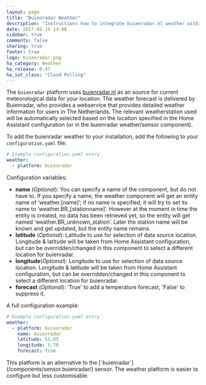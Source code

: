 ```yaml
---
layout: page
title: "Buienradar Weather"
description: "Instructions how to integrate buienradar.nl weather within Home Assistant."
date: 2017-05-15 14:00
sidebar: true
comments: false
sharing: true
footer: true
logo: buienradar.png
ha_category: Weather
ha_release: 0.47
ha_iot_class: "Cloud Polling"
---
```


The `buienradar` platform uses [buienradar.nl](http://buienradar.nl/) as an source for current meteorological data for your location. The weather forecast is delivered by Buienradar, who provides a webservice that provides detailed weather information for users in The Netherlands.
The relevant weatherstation used will be automatically selected based on the location specified in the Home Assistant configuration (or in the buienradar weather/sensor component).

To add the buienradar weather to your installation, add the following to your `configuration.yaml` file:

```yaml
# Example configuration.yaml entry
weather:
  - platform: buienradar
```

Configuration variables:

- **name** (*Optional*): You can specify a name of the component, but do not have to. If you specify a name, the weather component will get an entity name of ‘weather.[name]’; if no name is specified, it will try to set its name to ‘weather.BR_[stationname]’. However at the moment in time the entity is created, no data has been retrieved yet, so the entity will get named ‘weather.BR_unknown_station’. Later the station name will be known and get updated, but the entity name remains.
- **latitude** (*Optional*): Latitude to use for selection of data source location. Longitude & latitude will be taken from Home Assistant configuration, but can be overridden/changed in this component to select a different location for buienradar.
- **longitude**(*Optional*): Longitude to use for selection of data source location. Longitude & latitude will be taken from Home Assistant configuration, but can be overridden/changed in this component to select a different location for buienradar.
- **forecast** (*Optional*): 'True' to add a temperature forecast, 'False' to suppress it.


A full configuration example:

```yaml
# Example configuration.yaml entry
weather:
  - platform: buienradar
    name: buienradar
    latitude: 51.65
    longitude: 5.70
    forecast: True
```

<p class='note'>
This platform is an alternative to the [`buienradar`](/components/sensor.buienradar/) sensor.
The weather platform is easier to configure but less customisable.
</p>

